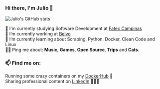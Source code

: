 ### Hi there, I'm Julio 👋

![Julio's GitHub stats](https://github-readme-stats.vercel.app/api?username=juliobonon&show_icons=true&count_private=true&theme=radical)

📖 I'm currently studying Software Development at [Fatec Campinas](https://www.fateccampinas.com.br/site/) <br>
🔭 I’m currently working at [Belvo](https://belvo.com) <br>
🌱 I’m currently learning about Scraping, Python, Docker, Clean Code and Linux <br>
🤘🏻 Ping me about: **Music**, **Games**, **Open Source**, **Trips** and **Cats**.

### 📫 Find me on:

Running some crazy containers on my [DockerHub](https://hub.docker.com/u/reininy) 🐋  <br>
Sharing professional content on [LinkedIn](https://www.linkedin.com/in/julio-bonon-340806122/) 🧑🏼‍🎓
